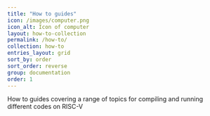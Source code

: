 ```yaml
---
title: "How to guides"
icon: /images/computer.png
icon_alt: Icon of computer
layout: how-to-collection
permalink: /how-to/
collection: how-to
entries_layout: grid
sort_by: order
sort_order: reverse
group: documentation
order: 1
---
```


How to guides covering a range of topics for compiling and running different codes on RISC-V

